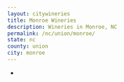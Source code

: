 ```yaml
---
layout: citywineries
title: Monroe Wineries
description: Wineries in Monroe, NC
permalink: /nc/union/monroe/
state: nc
county: union
city: monroe
---
```

-

